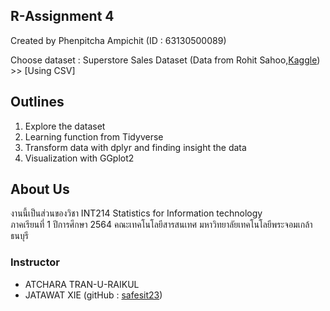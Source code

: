 ## R-Assignment 4

Created by Phenpitcha Ampichit (ID : 63130500089)

Choose dataset :
Superstore Sales Dataset (Data from Rohit Sahoo,[Kaggle](https://www.kaggle.com/rohitsahoo/sales-forecasting)) >> [Using CSV]

## Outlines
1. Explore the dataset
2. Learning function from Tidyverse
3. Transform data with dplyr and finding insight the data
4. Visualization with GGplot2

## About Us
งานนี้เป็นส่วนของวิชา INT214 Statistics for Information technology <br/> ภาคเรียนที่ 1 ปีการศึกษา 2564 คณะเทคโนโลยีสารสนเทศ มหาวิทยาลัยเทคโนโลยีพระจอมเกล้าธนบุรี

### Instructor
- ATCHARA TRAN-U-RAIKUL
- JATAWAT XIE (gitHub : [safesit23](https://github.com/safesit23))
